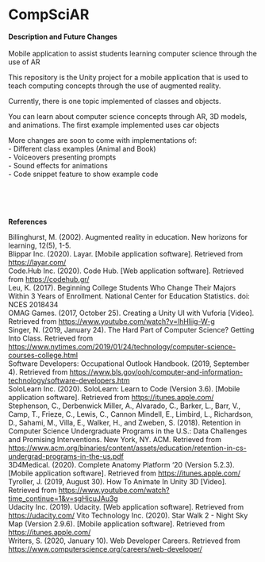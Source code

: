 # CompSciAR
**Description and Future Changes**<br><br>
 Mobile application to assist students learning computer science through the use of AR

This repository is the Unity project for a mobile application that is used to teach computing concepts through the use of augmented reality.

Currently, there is one topic implemented of classes and objects. 

You can learn about computer science concepts through AR, 3D models, and animations. The first example implemented uses car objects

More changes are soon to come with implementations of:<br>
    - Different class examples (Animal and Book)<br>
    - Voiceovers presenting prompts<br>
    - Sound effects for animations<br>
    - Code snippet feature to show example code<br>

<br>
<br>
<br>


**References**<br>
 
Billinghurst, M. (2002). Augmented reality in education. New horizons for learning, 12(5), 1-5.<br>
Blippar Inc. (2020). Layar. [Mobile application software]. Retrieved from https://layar.com/ <br>
Code.Hub Inc. (2020). Code Hub. [Web application software]. Retrieved from https://codehub.gr/ <br>
Leu, K. (2017). Beginning College Students Who Change Their Majors Within 3 Years of Enrollment. National Center for Education Statistics. doi: NCES 2018434 <br>
OMAG Games. (2017, October 25). Creating a Unity UI with Vuforia [Video]. Retrieved from https://www.youtube.com/watch?v=lhHliig-W-g <br>
Singer, N. (2019, January 24). The Hard Part of Computer Science? Getting Into Class. Retrieved from https://www.nytimes.com/2019/01/24/technology/computer-science-courses-college.html <br>
Software Developers: Occupational Outlook Handbook. (2019, September 4). Retrieved from https://www.bls.gov/ooh/computer-and-information-technology/software-developers.htm <br>
SoloLearn Inc. (2020). SoloLearn: Learn to Code (Version 3.6). [Mobile application software]. Retrieved from https://itunes.apple.com/ <br>
Stephenson, C., Derbenwick Miller, A., Alvarado, C., Barker, L., Barr, V., Camp, T., Frieze, C., Lewis, C., Cannon Mindell, E., Limbird, L., Richardson, D., Sahami, M., Villa, E., Walker, H., and Zweben, S. (2018). Retention in Computer Science Undergraduate Programs in the U.S.: Data Challenges and Promising Interventions. New York, NY. ACM. Retrieved from https://www.acm.org/binaries/content/assets/education/retention-in-cs-undergrad-programs-in-the-us.pdf <br>
3D4Medical. (2020). Complete Anatomy Platform ‘20 (Version 5.2.3). [Mobile application software]. Retrieved from https://itunes.apple.com/ <br>
Tyroller, J. (2019, August 30). How To Animate In Unity 3D [Video]. Retrieved from https://www.youtube.com/watch?time_continue=1&v=sgHicuJAu3g <br>
Udacity Inc. (2019). Udacity. [Web application software]. Retrieved from https://udacity.com/
Vito Technology Inc. (2020). Star Walk 2 - Night Sky Map (Version 2.9.6). [Mobile application software]. Retrieved from https://itunes.apple.com/ <br>
Writers, S. (2020, January 10). Web Developer Careers. Retrieved from https://www.computerscience.org/careers/web-developer/ <br> 
